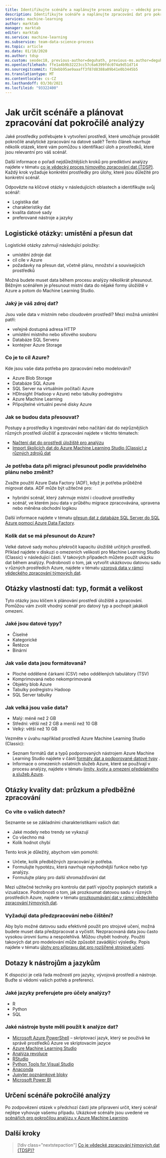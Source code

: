```yaml
---
title: Identifikujte scénáře a naplánujte proces analýzy – vědecký proces týmových dat | Azure Machine Learning
description: Identifikujte scénáře a naplánujte zpracování dat pro pokročilé analýzy tím, že zvažujete řadu klíčových otázek.
services: machine-learning
author: marktab
manager: marktab
editor: marktab
ms.service: machine-learning
ms.subservice: team-data-science-process
ms.topic: article
ms.date: 01/10/2020
ms.author: tdsp
ms.custom: seodec18, previous-author=deguhath, previous-ms.author=deguhath
ms.openlocfilehash: ffe1a4b9b32223cc57c6a6399fdc074a9d51d714
ms.sourcegitcommit: f28ebb95ae9aaaff3f87d8388a09b41e0b3445b5
ms.translationtype: MT
ms.contentlocale: cs-CZ
ms.lasthandoff: 03/30/2021
ms.locfileid: "93322400"
---
```

# <a name="how-to-identify-scenarios-and-plan-for-advanced-analytics-data-processing"></a>Jak určit scénáře a plánovat zpracování dat pokročilé analýzy

Jaké prostředky potřebujete k vytvoření prostředí, které umožňuje provádět pokročilé analytické zpracování na datové sadě? Tento článek navrhuje několik otázek, které vám pomůžou s identifikací úloh a prostředků, které jsou relevantní pro váš scénář.

Další informace o pořadí nejdůležitějších kroků pro prediktivní analýzy najdete v tématu [co je vědecký proces týmového zpracování dat (TDSP)](overview.md). Každý krok vyžaduje konkrétní prostředky pro úlohy, které jsou důležité pro konkrétní scénář.

Odpovězte na klíčové otázky v následujících oblastech a identifikujte svůj scénář:

* Logistika dat
* charakteristiky dat
* kvalita datové sady
* preferované nástroje a jazyky

## <a name="logistic-questions-data-locations-and-movement"></a>Logistické otázky: umístění a přesun dat

Logistické otázky zahrnují následující položky:

* umístění zdroje dat
* cíl cíle v Azure
* požadavky na přesun dat, včetně plánu, množství a souvisejících prostředků

Možná budete muset data během procesu analýzy několikrát přesunout. Běžným scénářem je přesunout místní data do nějaké formy úložiště v Azure a potom do Machine Learning Studio.

### <a name="what-is-your-data-source"></a>Jaký je váš zdroj dat?

Jsou vaše data v místním nebo cloudovém prostředí? Mezi možná umístění patří:

* veřejně dostupná adresa HTTP
* umístění místního nebo síťového souboru
* Databáze SQL Serveru
* kontejner Azure Storage

### <a name="what-is-the-azure-destination"></a>Co je to cíl Azure?

Kde jsou vaše data potřeba pro zpracování nebo modelování? 

* Azure Blob Storage
* Databáze SQL Azure
* SQL Server na virtuálním počítači Azure
* HDInsight (Hadoop v Azure) nebo tabulky podregistru
* Azure Machine Learning
* Připojitelné virtuální pevné disky Azure

### <a name="how-are-you-going-to-move-the-data"></a>Jak se budou data přesouvat?

Postupy a prostředky k ingestování nebo načítání dat do nejrůznějších různých prostředí úložišť a zpracování najdete v těchto tématech:

* [Načtení dat do prostředí úložiště pro analýzu](ingest-data.md)
* [Import školicích dat do Azure Machine Learning Studio (Classic) z různých zdrojů dat](../classic/import-data.md)

### <a name="does-the-data-need-to-be-moved-on-a-regular-schedule-or-modified-during-migration"></a>Je potřeba data při migraci přesunout podle pravidelného plánu nebo změnit?

Zvažte použití Azure Data Factory (ADF), když je potřeba průběžně migrovat data. ADF může být užitečné pro:

* hybridní scénář, který zahrnuje místní i cloudové prostředky
* scénář, ve kterém jsou data v průběhu migrace zpracovávána, upravena nebo měněna obchodní logikou

Další informace najdete v tématu [přesun dat z databáze SQL Server do SQL Azure pomocí Azure Data Factory](move-sql-azure-adf.md).

### <a name="how-much-of-the-data-is-to-be-moved-to-azure"></a>Kolik dat se má přesunout do Azure?

Velké datové sady mohou překročit kapacitu úložiště určitých prostředí. Příklad najdete v diskuzi o omezeních velikosti pro Machine Learning Studio (Classic) v následující části. V takových případech můžete použít ukázku dat během analýzy. Podrobnosti o tom, jak vytvořit ukázkovou datovou sadu v různých prostředích Azure, najdete v tématu [vzorová data v rámci vědeckého zpracování týmových dat](sample-data.md).

## <a name="data-characteristics-questions-type-format-and-size"></a>Otázky vlastností dat: typ, formát a velikost

Tyto otázky jsou klíčem k plánování prostředí úložiště a zpracování. Pomůžou vám zvolit vhodný scénář pro datový typ a pochopit jakákoli omezení.

### <a name="what-are-the-data-types"></a>Jaké jsou datové typy?

* Číselné
* Kategorické
* Řetězce
* Binární

### <a name="how-is-your-data-formatted"></a>Jak vaše data jsou formátovaná?

* Ploché oddělené čárkami (CSV) nebo oddělených tabulátory (TSV)
* Komprimovaná nebo nekomprimovaná
* Objekty blob Azure
* Tabulky podregistru Hadoop
* SQL Server tabulky

### <a name="how-large-is-your-data"></a>Jak velká jsou vaše data?

* Malý: méně než 2 GB
* Střední: větší než 2 GB a menší než 10 GB
* Velký: větší než 10 GB

Vezměte v úvahu například prostředí Azure Machine Learning Studio (Classic):

* Seznam formátů dat a typů podporovaných nástrojem Azure Machine Learning Studio najdete v části [formáty dat a podporované datové typy](../classic/import-data.md#supported-data-formats-and-data-types) .
* Informace o omezeních ostatních služeb Azure, které se používají v procesu analýzy, najdete v tématu [limity, kvóty a omezení předplatného a služeb Azure](../../azure-resource-manager/management/azure-subscription-service-limits.md).

## <a name="data-quality-questions-exploration-and-pre-processing"></a>Otázky kvality dat: průzkum a předběžné zpracování

### <a name="what-do-you-know-about-your-data"></a>Co víte o vašich datech?

Seznamte se se základními charakteristikami vašich dat:

* Jaké modely nebo trendy se vykazují
* Co všechno má
* Kolik hodnot chybí

Tento krok je důležitý, abychom vám pomohli:

* Určete, kolik předběžných zpracování je potřeba.
* Formulujte hypotézu, která navrhuje nejvhodnější funkce nebo typ analýzy.
* Formulujte plány pro další shromažďování dat

Mezi užitečné techniky pro kontrolu dat patří výpočty popisných statistik a vizualizace. Podrobnosti o tom, jak prozkoumat datovou sadu v různých prostředích Azure, najdete v tématu [prozkoumávání dat v rámci vědeckého zpracování týmových dat](explore-data.md).

### <a name="does-the-data-require-preprocessing-or-cleaning"></a>Vyžadují data předzpracování nebo čištění?

Aby bylo možné datovou sadu efektivně použít pro strojové učení, možná budete muset data předzpracovat a vyčistit. Nezpracovaná data jsou často vysokou úrovní šumu a nespolehlivá. Můžou chybět hodnoty. Použití takových dat pro modelování může způsobit zavádějící výsledky. Popis najdete v tématu [úlohy pro přípravu dat pro rozšířené strojové učení](prepare-data.md).

## <a name="tools-and-languages-questions"></a>Dotazy k nástrojům a jazykům

K dispozici je celá řada možností pro jazyky, vývojová prostředí a nástroje. Buďte si vědomi vašich potřeb a preferencí.

### <a name="what-languages-do-you-prefer-to-use-for-analysis"></a>Jaké jazyky preferujete pro účely analýzy?

* R
* Python
* SQL

### <a name="what-tools-should-you-use-for-data-analysis"></a>Jaké nástroje byste měli použít k analýze dat?

* [Microsoft Azure PowerShell](/powershell/azure/) – skriptovací jazyk, který se používá ke správě prostředků Azure ve skriptovacím jazyce
* [Azure Machine Learning Studio](../overview-what-is-machine-learning-studio.md#ml-studio-classic-vs-azure-machine-learning-studio)
* [Analýza revoluce](https://www.microsoft.com/sql-server/machinelearningserver)
* [RStudio](https://www.rstudio.com)
* [Python Tools for Visual Studio](/visualstudio/python/)
* [Anaconda](https://www.anaconda.com/)
* [Jupyter poznámkové bloky](https://jupyter.org/)
* [Microsoft Power BI](https://powerbi.microsoft.com)

## <a name="identify-your-advanced-analytics-scenario"></a>Určení scénáře pokročilé analýzy

Po zodpovězení otázek v předchozí části jste připraveni určit, který scénář nejlépe vyhovuje vašemu případu. Ukázkové scénáře jsou uvedené ve [scénářích pro pokročilou analýzu v Azure Machine Learning](plan-sample-scenarios.md).

## <a name="next-steps"></a>Další kroky

> [!div class="nextstepaction"]
> [Co je vědecké zpracování týmových dat (TDSP)?](overview.md)
